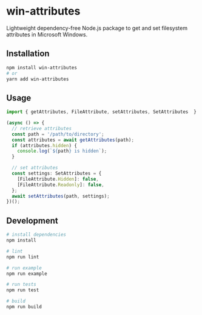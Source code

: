 # win-attributes

Lightweight dependency-free Node.js package to get and set filesystem attributes in Microsoft Windows.

## Installation

```sh
npm install win-attributes
# or
yarn add win-attributes
```

## Usage

```ts
import { getAttributes, FileAttribute, setAttributes, SetAttributes  } from 'win-attributes';

(async () => {
  // retrieve attributes
  const path = '/path/to/directory';
  const attributes = await getAttributes(path);
  if (attributes.hidden) {
    console.log(`${path} is hidden`);
  }

  // set attributes
  const settings: SetAttributes = {
    [FileAttribute.Hidden]: false,
    [FileAttribute.Readonly]: false,
  };
  await setAttributes(path, settings);
})();
```

## Development

```sh
# install dependencies
npm install

# lint
npm run lint

# run example
npm run example

# run tests
npm run test

# build
npm run build
```
